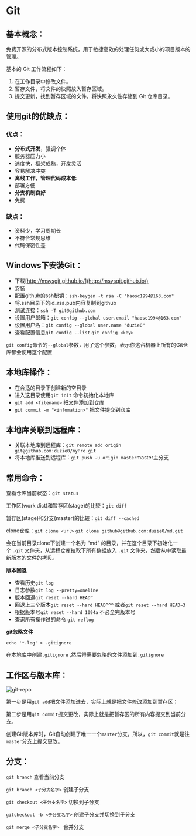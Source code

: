 # Git

## 基本概念：

免费开源的分布式版本控制系统，用于敏捷高效的处理任何或大或小的项目版本的管理。

基本的 Git 工作流程如下：

1. 在工作目录中修改文件。
2. 暂存文件，将文件的快照放入暂存区域。
3. 提交更新，找到暂存区域的文件，将快照永久性存储到 Git 仓库目录。

## 使用git的优缺点：

### 优点：

- **分布式开发**，强调个体
- 服务器压力小
- 速度快，框架成熟，开发灵活
- 容易解决冲突
- **离线工作，管理代码成本低**
- 部署方便
- **分支机制良好**
- 免费

### 缺点：

- 资料少，学习周期长
- 不符合常规思维
- 代码保密性差

## Windows下安装Git：

- 下载[http://msysgit.github.io/](http://msysgit.github.io/)
- 安装
- 配置github的ssh秘钥：`ssh-keygen -t rsa -C "haosc1994@163.com"`
- 将.ssh目录下的id_rsa.pub内容复制到github
- 测试连接：`ssh -T git@github.com`
- 设置用户邮箱：`git config --global user.email "haosc1994@163.com"`
- 设置用户名：`git config --global user.name "duzie0"`
- 查看配置信息`git config --list` `git config <key>`


`git config`命令的`--global`参数，用了这个参数，表示你这台机器上所有的Git仓库都会使用这个配置

## 本地库操作：

- 在合适的目录下创建新的空目录
- 进入这目录使用`git init` 命令初始化本地库
- `git add <filename>` 把文件添加到仓库
- `git commit -m "<infomation>"` 把文件提交到仓库

## 本地库关联到远程库：

- 关联本地库到远程库：`git remote add origin git@github.com:duzie0/myPro.git`
- 将本地库推送到远程库：`git push -u origin master`master主分支

## 常用命令：

查看仓库当前状态：`git status`

工作区(work dict)和暂存区(stage)的比较：`git diff` 

暂存区(stage)和分支(master)的比较：`git diff --cached`

clone仓库：`git clone <url>` `git clone github@github.com:duzie0/md.git` 

会在当前目录clone下创建一个名为 “md” 的目录，并在这个目录下初始化一个 `.git` 文件夹，从远程仓库拉取下所有数据放入 `.git` 文件夹，然后从中读取最新版本的文件的拷贝。



**版本回退**

- 查看历史`git log`
- 日志参数`git log --pretty=oneline`
- 版本回退`git reset --hard HEAD^`
- 回退上三个版本`git reset --hard HEAD^^^` 或者`git reset --hard HEAD~3`
- 根据版本号`git reset --hard 1094a` 不必全完版本号
- 查询所有操作过的命令 `git reflog`

**git忽略文件**

`echo '*.log' > .gitignore` 

在本地库中创建`.gitignore` ,然后将需要忽略的文件添加到`.gitignore`

## 工作区与版本库：

![git-repo](https://cdn.liaoxuefeng.com/cdn/files/attachments/001384907702917346729e9afbf4127b6dfbae9207af016000/0)

第一步是用`git add`把文件添加进去，实际上就是把文件修改添加到暂存区；

第二步是用`git commit`提交更改，实际上就是把暂存区的所有内容提交到当前分支。

创建Git版本库时，Git自动创建了唯一一个`master`分支，所以，`git commit`就是往`master`分支上提交更改。

## 分支：

`git branch` 查看当前分支

`git branch <子分支名字>` 创建子分支

`git checkout <子分支名字>` 切换到子分支

`gitcheckout -b <子分支名字>` 创建子分支并切换到子分支

`git merge <子分支名字> ` 合并分支